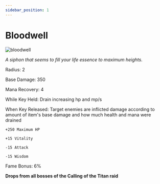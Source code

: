```yaml
---
sidebar_position: 1
---
```


# Bloodwell

![bloodwell](https://vwiki.valorserver.com/api/item/picture/bloodwell)

<i>A siphon that seems to fill your life essence to maximum heights.</i>

Radius: 2

Base Damage: 350

Mana Recovery: 4

While Key Held: Drain increasing hp and mp/s

When Key Released: Target enemies are inflicted damage according to amount of item's base damage and how much health and mana were drained

    +250 Maximum HP
    
    +15 Vitality
    
    -15 Attack
    
    -15 Wisdom
 
Fame Bonus: 6%

**Drops from all bosses of the Calling of the Titan raid**
